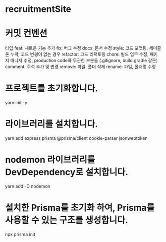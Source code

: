 # recruitmentSite

# 커밋 컨벤션

타입
feat: 새로운 기능 추가
fix: 버그 수정
docs: 문서 수정
style: 코드 포맷팅, 세미콜론 누락, 코드 변경이 없는 경우
refactor: 코드 리팩토링
chore: 빌드 업무 수정, 패키지 매니저 수정, production code와 무관한 부분들 (.gitignore, build.gradle 같은)
comment: 주석 추가 및 변경
remove: 파일, 폴더 삭제
rename: 파일, 폴더명 수정

# 프로젝트를 초기화합니다.

yarn init -y

# 라이브러리를 설치합니다.

yarn add express prisma @prisma/client cookie-parser jsonwebtoken

# nodemon 라이브러리를 DevDependency로 설치합니다.

yarn add -D nodemon

# 설치한 Prisma를 초기화 하여, Prisma를 사용할 수 있는 구조를 생성합니다.

npx prisma init
